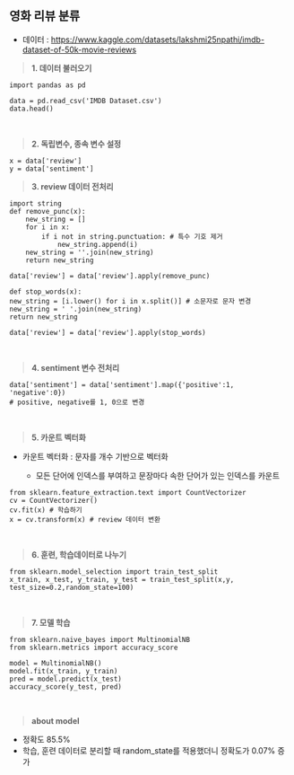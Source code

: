## 영화 리뷰 분류

- 데이터 : https://www.kaggle.com/datasets/lakshmi25npathi/imdb-dataset-of-50k-movie-reviews

> **1. 데이터 불러오기**
>
    import pandas as pd 

    data = pd.read_csv('IMDB Dataset.csv')
    data.head()
<br>

> **2. 독립변수, 종속 변수 설정**
>
    x = data['review']
    y = data['sentiment']

> **3. review 데이터 전처리** 
>
    import string 
    def remove_punc(x):
        new_string = []
        for i in x:
            if i not in string.punctuation: # 특수 기호 제거
                new_string.append(i)
        new_string = ''.join(new_string)
        return new_string

    data['review'] = data['review'].apply(remove_punc)

>
    def stop_words(x):
    new_string = [i.lower() for i in x.split()] # 소문자로 문자 변경 
    new_string = ' '.join(new_string)
    return new_string
    
    data['review'] = data['review'].apply(stop_words)

<br>

> **4. sentiment 변수 전처리**
>
    data['sentiment'] = data['sentiment'].map({'positive':1, 'negative':0})
    # positive, negative를 1, 0으로 변경

<br>

> **5. 카운트 벡터화** 

- 카운트 벡터화 : 문자를 개수 기반으로 벡터화 
  
  - 모든 단어에 인덱스를 부여하고 문장마다 속한 단어가 있는 인덱스를 카운트 

>
    from sklearn.feature_extraction.text import CountVectorizer
    cv = CountVectorizer()
    cv.fit(x) # 학습하기 
    x = cv.transform(x) # review 데이터 변환

<br>

> **6. 훈련, 학습데이터로 나누기**

>
    from sklearn.model_selection import train_test_split
    x_train, x_test, y_train, y_test = train_test_split(x,y, test_size=0.2,random_state=100)
<br>

> **7. 모델 학습**
>
    from sklearn.naive_bayes import MultinomialNB 
    from sklearn.metrics import accuracy_score

    model = MultinomialNB()
    model.fit(x_train, y_train)
    pred = model.predict(x_test)
    accuracy_score(y_test, pred)
<br>

> **about model**

- 정확도 85.5%
- 학습, 훈련 데이터로 분리할 때 random_state를 적용했더니 정확도가 0.07% 증가 
